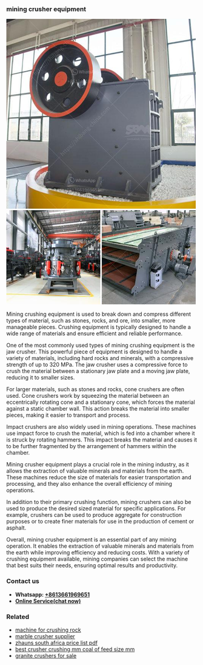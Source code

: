 <h3>mining crusher equipment</h3><img src='1706766948.jpg' alt=''><p>Mining crushing equipment is used to break down and compress different types of material, such as stones, rocks, and ore, into smaller, more manageable pieces. Crushing equipment is typically designed to handle a wide range of materials and ensure efficient and reliable performance.</p><p>One of the most commonly used types of mining crushing equipment is the jaw crusher. This powerful piece of equipment is designed to handle a variety of materials, including hard rocks and minerals, with a compressive strength of up to 320 MPa. The jaw crusher uses a compressive force to crush the material between a stationary jaw plate and a moving jaw plate, reducing it to smaller sizes.</p><p>For larger materials, such as stones and rocks, cone crushers are often used. Cone crushers work by squeezing the material between an eccentrically rotating cone and a stationary cone, which forces the material against a static chamber wall. This action breaks the material into smaller pieces, making it easier to transport and process.</p><p>Impact crushers are also widely used in mining operations. These machines use impact force to crush the material, which is fed into a chamber where it is struck by rotating hammers. This impact breaks the material and causes it to be further fragmented by the arrangement of hammers within the chamber.</p><p>Mining crusher equipment plays a crucial role in the mining industry, as it allows the extraction of valuable minerals and materials from the earth. These machines reduce the size of materials for easier transportation and processing, and they also enhance the overall efficiency of mining operations.</p><p>In addition to their primary crushing function, mining crushers can also be used to produce the desired sized material for specific applications. For example, crushers can be used to produce aggregate for construction purposes or to create finer materials for use in the production of cement or asphalt.</p><p>Overall, mining crusher equipment is an essential part of any mining operation. It enables the extraction of valuable minerals and materials from the earth while improving efficiency and reducing costs. With a variety of crushing equipment available, mining companies can select the machine that best suits their needs, ensuring optimal results and productivity.</p><h3>Contact us</h3><ul><li><strong>Whatsapp:&nbsp;<a href="https://wa.me/8613661969651">+8613661969651</a></strong></li><li><a href="https://swt.shibang-china.com/?git&amp;zhl&amp;mining crusher equipment"><strong>Online Service(chat now)</strong></a></li></ul><h3>Related</h3><ul><li><a href='machine for crushing rock.md'>machine for crushing rock</a></li><li><a href='marble crusher supplier.md'>marble crusher supplier</a></li><li><a href='zhauns south africa price list pdf.md'>zhauns south africa price list pdf</a></li><li><a href='best crusher crushing mm coal of feed size mm.md'>best crusher crushing mm coal of feed size mm</a></li><li><a href='granite crushers for sale.md'>granite crushers for sale</a></li></ul>